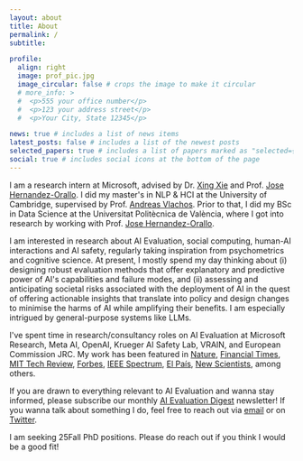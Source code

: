 ```yaml
---
layout: about
title: About
permalink: /
subtitle: 

profile:
  align: right
  image: prof_pic.jpg
  image_circular: false # crops the image to make it circular
  # more_info: >
  #  <p>555 your office number</p>
  #  <p>123 your address street</p>
  #  <p>Your City, State 12345</p>

news: true # includes a list of news items
latest_posts: false # includes a list of the newest posts
selected_papers: true # includes a list of papers marked as "selected={true}"
social: true # includes social icons at the bottom of the page
---
```


I am a research intern at Microsoft, advised by Dr. [Xing Xie][xxie] and Prof. [Jose Hernandez-Orallo][jhorallo]. I did my master's in NLP & HCI at the University of Cambridge, supervised by Prof. [Andreas Vlachos][avlachos]. Prior to that, I did my BSc in Data Science at the Universitat Politècnica de València, where I got into research by working with Prof. [Jose Hernandez-Orallo][jhorallo].

I am interested in research about AI Evaluation, social computing, human-AI interactions and AI safety, regularly taking inspiration from psychometrics and cognitive science. At present, I mostly spend my day thinking about (i) designing robust evaluation methods that offer explanatory and predictive power of AI's capabilities and failure modes, and (ii) assessing and anticipating societal risks associated with the deployment of AI in the quest of offering actionable insights that translate into policy and design changes to minimise the harms of AI while amplifying their benefits. I am especially intrigued by general-purpose systems like LLMs.

I've spent time in research/consultancy roles on AI Evaluation at Microsoft Research, Meta AI, OpenAI, Krueger AI Safety Lab, VRAIN, and European Commission JRC. My work has been featured in [Nature](https://www.nature.com/articles/d41586-024-03137-3), [Financial Times](https://www.ft.com/content/0876687a-f8b7-4b39-b513-5fee942831e8), [MIT Tech Review](https://mp.weixin.qq.com/s/T2aqVlWePuRfEEuIP5_yqg), [Forbes](https://www.forbes.com/sites/delltechnologies/2024/10/29/steer-your-ai-strategy-straight-amid-the-jagged-frontier/), [IEEE Spectrum](https://spectrum.ieee.org/chatgpt-reliability), [El País](https://english.elpais.com/technology/2024-09-25/new-ai-models-like-chatgpt-pursue-superintelligence-but-cant-be-trusted-even-when-it-comes-to-basic-questions.html), [New Scientists](https://www.newscientist.com/article/2449427-ais-get-worse-at-answering-simple-questions-as-they-get-bigger/), among others.

If you are drawn to everything relevant to AI Evaluation and wanna stay informed, please subscribe our monthly [AI Evaluation Digest][aied] newsletter! If you wanna talk about something I do, feel free to reach out via [email](lexinzhouds@gmail.com) or on [Twitter](https://x.com/lexin_zhou).

I am seeking 25Fall PhD positions. Please do reach out if you think I would be a good fit!

[op]: https://www.openphilanthropy.org/
[jhorallo]: https://josephorallo.webs.upv.es/
[avlachos]: https://andreasvlachos.github.io/
[aied]: https://aievaluation.substack.com/
[xxie]: https://scholar.google.com/citations?user=5EQfAFIAAAAJ&hl=en
